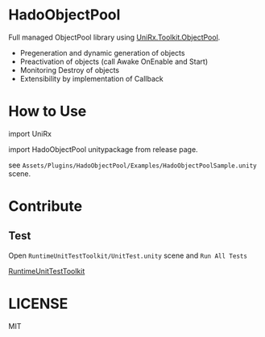 # HadoObjectPool

Full managed ObjectPool library using [UniRx.Toolkit.ObjectPool](https://github.com/neuecc/UniRx/blob/master/Assets/Plugins/UniRx/Scripts/UnityEngineBridge/Toolkit/ObjectPool.cs).

- Pregeneration and dynamic generation of objects
- Preactivation of objects (call Awake OnEnable and Start)
- Monitoring Destroy of objects
- Extensibility by implementation of Callback


# How to Use

import UniRx

import HadoObjectPool unitypackage from release page.

see `Assets/Plugins/HadoObjectPool/Examples/HadoObjectPoolSample.unity` scene.

# Contribute

## Test

Open `RuntimeUnitTestToolkit/UnitTest.unity` scene and `Run All Tests`

[RuntimeUnitTestToolkit](https://github.com/neuecc/RuntimeUnitTestToolkit)

# LICENSE

MIT

